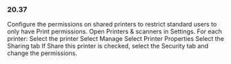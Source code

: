 
### 20.37  
Configure the permissions on shared printers to restrict standard users to only have Print 
permissions. 
Open Printers & scanners in Settings. 
For each printer: 
  Select the printer 
  Select Manage 
  Select Printer Properties 
  Select the Sharing tab 
If Share this printer is checked, select the Security tab and change the permissions. 
   